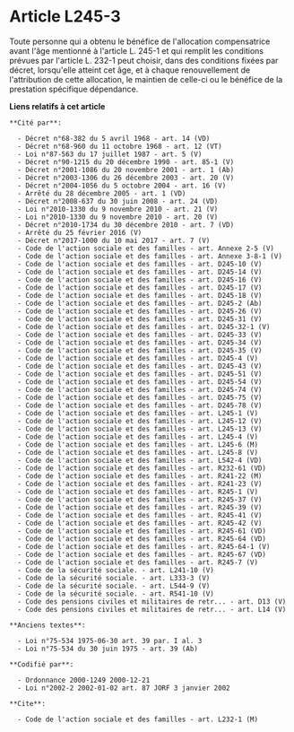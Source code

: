 # Article L245-3

Toute personne qui a obtenu le bénéfice de l'allocation compensatrice avant l'âge mentionné à l'article L. 245-1 et qui
remplit les conditions prévues par l'article L. 232-1 peut choisir, dans des conditions fixées par décret, lorsqu'elle
atteint cet âge, et à chaque renouvellement de l'attribution de cette allocation, le maintien de celle-ci ou le bénéfice de
la prestation spécifique dépendance.

**Liens relatifs à cet article**

	**Cité par**:

	  - Décret n°68-382 du 5 avril 1968 - art. 14 (VD)
	  - Décret n°68-960 du 11 octobre 1968 - art. 12 (VT)
	  - Loi n°87-563 du 17 juillet 1987 - art. 5 (V)
	  - Décret n°90-1215 du 20 décembre 1990 - art. 85-1 (V)
	  - Décret n°2001-1086 du 20 novembre 2001 - art. 1 (Ab)
	  - Décret n°2003-1306 du 26 décembre 2003 - art. 20 (V)
	  - Décret n°2004-1056 du 5 octobre 2004 - art. 16 (V)
	  - Arrêté du 28 décembre 2005 - art. 1 (VD)
	  - Décret n°2008-637 du 30 juin 2008 - art. 24 (VD)
	  - Loi n°2010-1330 du 9 novembre 2010 - art. 21 (V)
	  - Loi n°2010-1330 du 9 novembre 2010 - art. 20 (V)
	  - Décret n°2010-1734 du 30 décembre 2010 - art. 7 (VD)
	  - Arrêté du 25 février 2016 (V)
	  - Décret n°2017-1000 du 10 mai 2017 - art. 7 (V)
	  - Code de l'action sociale et des familles - art. Annexe 2-5 (V)
	  - Code de l'action sociale et des familles - art. Annexe 3-8-1 (V)
	  - Code de l'action sociale et des familles - art. D245-10 (V)
	  - Code de l'action sociale et des familles - art. D245-14 (V)
	  - Code de l'action sociale et des familles - art. D245-16 (V)
	  - Code de l'action sociale et des familles - art. D245-17 (V)
	  - Code de l'action sociale et des familles - art. D245-18 (V)
	  - Code de l'action sociale et des familles - art. D245-2 (Ab)
	  - Code de l'action sociale et des familles - art. D245-26 (V)
	  - Code de l'action sociale et des familles - art. D245-31 (V)
	  - Code de l'action sociale et des familles - art. D245-32-1 (V)
	  - Code de l'action sociale et des familles - art. D245-33 (V)
	  - Code de l'action sociale et des familles - art. D245-34 (V)
	  - Code de l'action sociale et des familles - art. D245-35 (V)
	  - Code de l'action sociale et des familles - art. D245-4 (V)
	  - Code de l'action sociale et des familles - art. D245-43 (V)
	  - Code de l'action sociale et des familles - art. D245-51 (V)
	  - Code de l'action sociale et des familles - art. D245-54 (V)
	  - Code de l'action sociale et des familles - art. D245-74 (V)
	  - Code de l'action sociale et des familles - art. D245-75 (V)
	  - Code de l'action sociale et des familles - art. D245-78 (V)
	  - Code de l'action sociale et des familles - art. L245-1 (V)
	  - Code de l'action sociale et des familles - art. L245-12 (V)
	  - Code de l'action sociale et des familles - art. L245-13 (V)
	  - Code de l'action sociale et des familles - art. L245-4 (V)
	  - Code de l'action sociale et des familles - art. L245-6 (M)
	  - Code de l'action sociale et des familles - art. L245-8 (V)
	  - Code de l'action sociale et des familles - art. L542-4 (VD)
	  - Code de l'action sociale et des familles - art. R232-61 (VD)
	  - Code de l'action sociale et des familles - art. R241-22 (M)
	  - Code de l'action sociale et des familles - art. R241-23 (V)
	  - Code de l'action sociale et des familles - art. R245-1 (V)
	  - Code de l'action sociale et des familles - art. R245-37 (V)
	  - Code de l'action sociale et des familles - art. R245-39 (V)
	  - Code de l'action sociale et des familles - art. R245-41 (V)
	  - Code de l'action sociale et des familles - art. R245-42 (V)
	  - Code de l'action sociale et des familles - art. R245-61 (VD)
	  - Code de l'action sociale et des familles - art. R245-64 (VD)
	  - Code de l'action sociale et des familles - art. R245-64-1 (V)
	  - Code de l'action sociale et des familles - art. R245-67 (VD)
	  - Code de l'action sociale et des familles - art. R245-7 (V)
	  - Code de la sécurité sociale. - art. L241-10 (V)
	  - Code de la sécurité sociale. - art. L333-3 (V)
	  - Code de la sécurité sociale. - art. L544-9 (V)
	  - Code de la sécurité sociale. - art. R541-10 (V)
	  - Code des pensions civiles et militaires de retr... - art. D13 (V)
	  - Code des pensions civiles et militaires de retr... - art. L14 (V)

	**Anciens textes**:

	  - Loi n°75-534 1975-06-30 art. 39 par. I al. 3
	  - Loi n°75-534 du 30 juin 1975 - art. 39 (Ab)

	**Codifié par**:

	  - Ordonnance 2000-1249 2000-12-21
	  - Loi n°2002-2 2002-01-02 art. 87 JORF 3 janvier 2002

	**Cite**:

	  - Code de l'action sociale et des familles - art. L232-1 (M)
